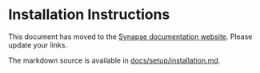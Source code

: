 # Installation Instructions

This document has moved to the
[Synapse documentation website](https://matrix-org.github.io/synapse/latest/setup/installation.html).
Please update your links.

The markdown source is available in [docs/setup/installation.md](docs/setup/installation.md).
